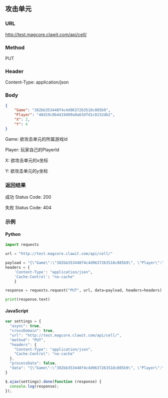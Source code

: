 ## 攻击单元

### URL
http://test.magcore.clawit.com/api/cell/

### Method
PUT

### Header
Content-Type: application/json

### Body
```json
{
	"Game": "382bb353448f4c4d9637263518c085b9",
	"Player": "48d19c8b4419409a9a63dfd1c8152db2",
	"X": 2,
	"Y": 4
}
```

Game: 欲攻击单元的所属游戏Id

Player: 玩家自己的PlayerId

X: 欲攻击单元的x坐标

Y: 欲攻击单元的y坐标

### 返回结果
成功 Status Code: 200

失败 Status Code: 404

### 示例
#### Python
```python
import requests

url = "http://test.magcore.clawit.com/api/cell/"

payload = "{\"Game\":\"382bb353448f4c4d9637263518c085b9\", \"Player\":\"48d19c8b4419409a9a63dfd1c8152db2\", \"X\":2, \"Y\":4}"
headers = {
    'Content-Type': "application/json",
    'Cache-Control': "no-cache"
    }

response = requests.request("PUT", url, data=payload, headers=headers)

print(response.text)
```

#### JavaScript
```javascript
var settings = {
  "async": true,
  "crossDomain": true,
  "url": "http://test.magcore.clawit.com/api/cell/",
  "method": "PUT",
  "headers": {
    "Content-Type": "application/json",
    "Cache-Control": "no-cache"
  },
  "processData": false,
  "data": "{\"Game\":\"382bb353448f4c4d9637263518c085b9\", \"Player\":\"48d19c8b4419409a9a63dfd1c8152db2\", \"X\":2, \"Y\":4}"
}

$.ajax(settings).done(function (response) {
  console.log(response);
});
```